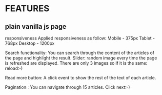 # FEATURES #
## plain vanilla js page

responsiveness Applied responsiveness as follow: Mobile - 375px Tablet - 768px Desktop - 1200px 

Search functionality: You can search through the content of the articles of the page and highlight the result. Slider: random image every time the page is refreshed are displayed. There are only 3 images so if it is the same: reload:-) 

Read more button: A click event to show the rest of the text of each article. 

Pagination : You can navigate through 15 articles. Click next:-) 
